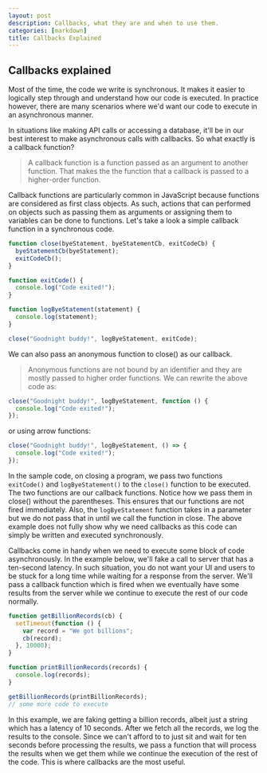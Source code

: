 ```yaml
---
layout: post
description: Callbacks, what they are and when to use them.
categories: [markdown]
title: Callbacks Explained
---
```


## Callbacks explained

Most of the time, the code we write is synchronous. It makes it easier to logically step through and understand how our code is executed. In practice however, there are many scenarios where we'd want our code to execute in an asynchronous manner.

In situations like making API calls or accessing a database, it'll be in our best interest to make asynchronous calls with callbacks. So what exactly is a callback function?

> A callback function is a function passed as an argument to another function. That makes the the function that a callback is passed to a higher-order function.

Callback functions are particularly common in JavaScript because functions are considered as first class objects. As such, actions that can performed on objects such as passing them as arguments or assigning them to variables can be done to functions. Let's take a look a simple callback function in a synchronous code.

```javascript
function close(byeStatement, byeStatementCb, exitCodeCb) {
  byeStatementCb(byeStatement);
  exitCodeCb();
}

function exitCode() {
  console.log("Code exited!");
}

function logByeStatement(statement) {
  console.log(statement);
}

close("Goodnight buddy!", logByeStatement, exitCode);
```

We can also pass an anonymous function to close() as our callback.

> Anonymous functions are not bound by an identifier and they are mostly passed to higher order functions. We can rewrite the above code as:

```javascript
close("Goodnight buddy!", logByeStatement, function () {
  console.log("Code exited!");
});
```

or using arrow functions:

```javascript
close("Goodnight buddy!", logByeStatement, () => {
  console.log("Code exited!");
});
```

In the sample code, on closing a program, we pass two functions `exitCode()` and `logByeStatement()` to the `close()` function to be executed. The two functions are our callback functions. Notice how we pass them in close() without the parentheses. This ensures that our functions are not fired immediately. Also, the `logByeStatement` function takes in a parameter but we do not pass that in until we call the function in close. The above example does not fully show why we need callbacks as this code can simply be written and executed synchronously.

Callbacks come in handy when we need to execute some block of code asynchronously. In the example below, we'll fake a call to server that has a ten-second latency. In such situation, you do not want your UI and users to be stuck for a long time while waiting for a response from the server. We'll pass a callback function which is fired when we eventually have some results from the server while we continue to execute the rest of our code normally.

```javascript
function getBillionRecords(cb) {
  setTimeout(function () {
    var record = "We got billions";
    cb(record);
  }, 10000);
}

function printBillionRecords(records) {
  console.log(records);
}

getBillionRecords(printBillionRecords);
// some more code to execute
```

In this example, we are faking getting a billion records, albeit just a string which has a latency of 10 seconds. After we fetch all the records, we log the results to the console. Since we can't afford to to just sit and wait for ten seconds before processing the results, we pass a function that will process the results when we get them while we continue the execution of the rest of the code. This is where callbacks are the most useful.
